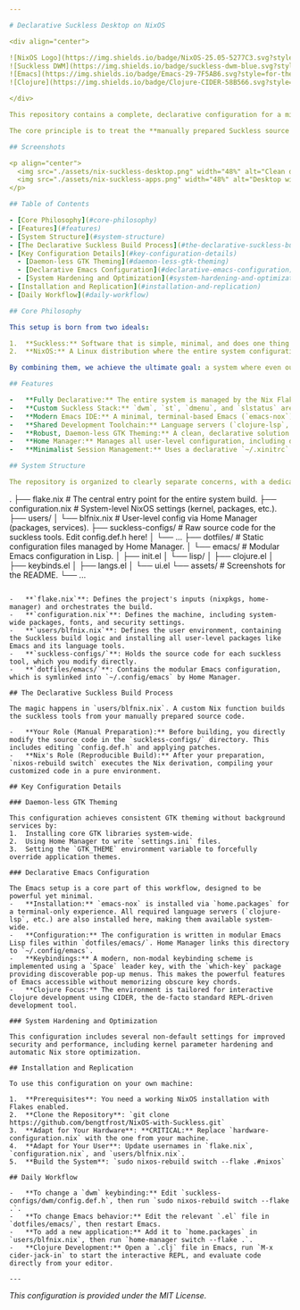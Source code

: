 ```yaml
---

# Declarative Suckless Desktop on NixOS

<div align="center">

![NixOS Logo](https://img.shields.io/badge/NixOS-25.05-5277C3.svg?style=for-the-badge&logo=NixOS&logoColor=white)
![Suckless DWM](https://img.shields.io/badge/suckless-dwm-blue.svg?style=for-the-badge)
![Emacs](https://img.shields.io/badge/Emacs-29-7F5AB6.svg?style=for-the-badge&logo=GNU-Emacs&logoColor=white)
![Clojure](https://img.shields.io/badge/Clojure-CIDER-58B566.svg?style=for-the-badge&logo=Clojure&logoColor=white)

</div>

This repository contains a complete, declarative configuration for a minimal and powerful desktop environment on NixOS. It fuses the minimalist philosophy of the [suckless.org](https://suckless.org/) toolset with the reproducible and robust system management of NixOS, using Flakes and Home Manager. The primary development environment is a terminal-based **Emacs**, configured for a first-class interactive **Clojure** workflow.

The core principle is to treat the **manually prepared Suckless source code** as the definitive input for the system build. All patching and `config.def.h` customization is done by you, directly on the source files, *before* invoking the Nix build. Nix then takes these pre-customized sources and builds them within a pure environment, resulting in a fully reproducible, custom-tailored desktop environment.

## Screenshots

<p align="center">
  <img src="./assets/nix-suckless-desktop.png" width="48%" alt="Clean dwm desktop with slstatus bar"/>
  <img src="./assets/nix-suckless-apps.png" width="48%" alt="Desktop with st, Emacs, and a file manager"/>
</p>

## Table of Contents

- [Core Philosophy](#core-philosophy)
- [Features](#features)
- [System Structure](#system-structure)
- [The Declarative Suckless Build Process](#the-declarative-suckless-build-process)
- [Key Configuration Details](#key-configuration-details)
  - [Daemon-less GTK Theming](#daemon-less-gtk-theming)
  - [Declarative Emacs Configuration](#declarative-emacs-configuration)
  - [System Hardening and Optimization](#system-hardening-and-optimization)
- [Installation and Replication](#installation-and-replication)
- [Daily Workflow](#daily-workflow)

## Core Philosophy

This setup is born from two ideals:

1.  **Suckless:** Software that is simple, minimal, and does one thing well. The configuration is done by patching and editing the C source code directly.
2.  **NixOS:** A Linux distribution where the entire system configuration—from the kernel to packages to dotfiles—is defined in a set of declarative files. Builds are reproducible and atomic.

By combining them, we achieve the ultimate goal: a system where even our custom-patched window manager and terminal, alongside a fully configured Emacs IDE, are just another part of a single, version-controlled, reproducible configuration.

## Features

-   **Fully Declarative:** The entire system is managed by the Nix Flake in this repository.
-   **Custom Suckless Stack:** `dwm`, `st`, `dmenu`, and `slstatus` are all built from user-customized local source code.
-   **Modern Emacs IDE:** A minimal, terminal-based Emacs (`emacs-nox`) setup with powerful, discoverable keybindings and a focus on interactive Clojure development with CIDER.
-   **Shared Development Toolchain:** Language servers (`clojure-lsp`, `ruff`, `nil`) and formatters are managed by NixOS and shared between all tools.
-   **Robust, Daemon-less GTK Theming:** A clean, declarative solution ensures GTK2, GTK3, and GTK4 applications are themed correctly without relying on daemons.
-   **Home Manager:** Manages all user-level configuration, including dotfiles, packages, services, and the Emacs configuration itself.
-   **Minimalist Session Management:** Uses a declarative `~/.xinitrc` file to launch the `dwm` session via `startx`.

## System Structure

The repository is organized to clearly separate concerns, with a dedicated directory for the Emacs configuration.

```
.
├── flake.nix                 # The central entry point for the entire system build.
├── configuration.nix         # System-level NixOS settings (kernel, packages, etc.).
├── users/
│   └── blfnix.nix            # User-level config via Home Manager (packages, services).
├── suckless-configs/         # Raw source code for the suckless tools. Edit config.def.h here!
│   └── ...
├── dotfiles/                 # Static configuration files managed by Home Manager.
│   └── emacs/                # Modular Emacs configuration in Lisp.
│       ├── init.el
│       └── lisp/
│           ├── clojure.el
│           ├── keybinds.el
│           ├── langs.el
│           └── ui.el
└── assets/                   # Screenshots for the README.
    └── ...
```

-   **`flake.nix`**: Defines the project's inputs (nixpkgs, home-manager) and orchestrates the build.
-   **`configuration.nix`**: Defines the machine, including system-wide packages, fonts, and security settings.
-   **`users/blfnix.nix`**: Defines the user environment, containing the Suckless build logic and installing all user-level packages like Emacs and its language tools.
-   **`suckless-configs/`**: Holds the source code for each suckless tool, which you modify directly.
-   **`dotfiles/emacs/`**: Contains the modular Emacs configuration, which is symlinked into `~/.config/emacs` by Home Manager.

## The Declarative Suckless Build Process

The magic happens in `users/blfnix.nix`. A custom Nix function builds the suckless tools from your manually prepared source code.

-   **Your Role (Manual Preparation):** Before building, you directly modify the source code in the `suckless-configs/` directory. This includes editing `config.def.h` and applying patches.
-   **Nix's Role (Reproducible Build):** After your preparation, `nixos-rebuild switch` executes the Nix derivation, compiling your customized code in a pure environment.

## Key Configuration Details

### Daemon-less GTK Theming

This configuration achieves consistent GTK theming without background services by:
1.  Installing core GTK libraries system-wide.
2.  Using Home Manager to write `settings.ini` files.
3.  Setting the `GTK_THEME` environment variable to forcefully override application themes.

### Declarative Emacs Configuration

The Emacs setup is a core part of this workflow, designed to be powerful yet minimal.
-   **Installation:** `emacs-nox` is installed via `home.packages` for a terminal-only experience. All required language servers (`clojure-lsp`, etc.) are also installed here, making them available system-wide.
-   **Configuration:** The configuration is written in modular Emacs Lisp files within `dotfiles/emacs/`. Home Manager links this directory to `~/.config/emacs`.
-   **Keybindings:** A modern, non-modal keybinding scheme is implemented using a `Space` leader key, with the `which-key` package providing discoverable pop-up menus. This makes the powerful features of Emacs accessible without memorizing obscure key chords.
-   **Clojure Focus:** The environment is tailored for interactive Clojure development using CIDER, the de-facto standard REPL-driven development tool.

### System Hardening and Optimization

This configuration includes several non-default settings for improved security and performance, including kernel parameter hardening and automatic Nix store optimization.

## Installation and Replication

To use this configuration on your own machine:

1.  **Prerequisites**: You need a working NixOS installation with Flakes enabled.
2.  **Clone the Repository**: `git clone https://github.com/bengtfrost/NixOS-with-Suckless.git`
3.  **Adapt for Your Hardware**: **CRITICAL:** Replace `hardware-configuration.nix` with the one from your machine.
4.  **Adapt for Your User**: Update usernames in `flake.nix`, `configuration.nix`, and `users/blfnix.nix`.
5.  **Build the System**: `sudo nixos-rebuild switch --flake .#nixos`

## Daily Workflow

-   **To change a `dwm` keybinding:** Edit `suckless-configs/dwm/config.def.h`, then run `sudo nixos-rebuild switch --flake .`.
-   **To change Emacs behavior:** Edit the relevant `.el` file in `dotfiles/emacs/`, then restart Emacs.
-   **To add a new application:** Add it to `home.packages` in `users/blfnix.nix`, then run `home-manager switch --flake .`.
-   **Clojure Development:** Open a `.clj` file in Emacs, run `M-x cider-jack-in` to start the interactive REPL, and evaluate code directly from your editor.

---
```

*This configuration is provided under the MIT License.*
